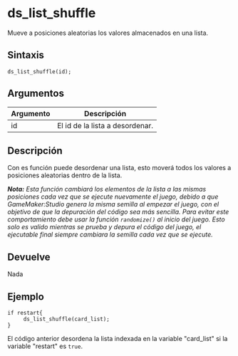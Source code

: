 # ds_list_shuffle

Mueve a posiciones aleatorias los valores almacenados en una lista.

## Sintaxis

  
```gml  
ds_list_shuffle(id);  
```  

## Argumentos

Argumento|Descripción|  
---|---|  
id|El id de la lista a desordenar.|  

## Descripción

Con es función puede desordenar una lista, esto moverá todos los valores a posiciones aleatorias dentro de la lista.  
  
_**Nota:** Esta función cambiará los elementos de la lista a las mismas posiciones cada vez que se ejecute nuevamente el juego, debido a que GameMaker:Studio genera la misma semilla al empezar el juego, con el objetivo de que la depuración del código sea más sencilla. Para evitar este comportamiento debe usar la función `randomize()` al inicio del juego. Esto solo es valido mientras se prueba y depura el código del juego, el ejecutable final siempre cambiara la semilla cada vez que se ejecute._

## Devuelve

Nada

## Ejemplo

  
```gml  
if restart{  
     ds_list_shuffle(card_list);  
}  
```  
El código anterior desordena la lista indexada en la variable "card_list" si la variable "restart" es `true`.